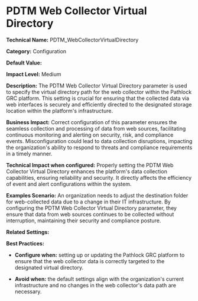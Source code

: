 # PDTM Web Collector Virtual Directory

**Technical Name:** PDTM_WebCollectorVirtualDirectory

**Category:** Configuration

**Default Value:** 

**Impact Level:** Medium

**Description:** The PDTM Web Collector Virtual Directory parameter is used to specify the virtual directory path for the web collector within the Pathlock GRC platform. This setting is crucial for ensuring that the collected data via web interfaces is securely and efficiently directed to the designated storage location within the platform's infrastructure.

**Business Impact:** Correct configuration of this parameter ensures the seamless collection and processing of data from web sources, facilitating continuous monitoring and alerting on security, risk, and compliance events. Misconfiguration could lead to data collection disruptions, impacting the organization's ability to respond to threats and compliance requirements in a timely manner.

**Technical Impact when configured:** Properly setting the PDTM Web Collector Virtual Directory enhances the platform's data collection capabilities, ensuring reliability and security. It directly affects the efficiency of event and alert configurations within the system.

**Examples Scenario:** An organization needs to adjust the destination folder for web-collected data due to a change in their IT infrastructure. By configuring the PDTM Web Collector Virtual Directory parameter, they ensure that data from web sources continues to be collected without interruption, maintaining their security and compliance posture.

**Related Settings:** 

**Best Practices:** 

- **Configure when:** setting up or updating the Pathlock GRC platform to ensure that the web collector data is correctly targeted to the designated virtual directory.
  
- **Avoid when:** the default settings align with the organization's current infrastructure and no changes in the web collector's data path are necessary.